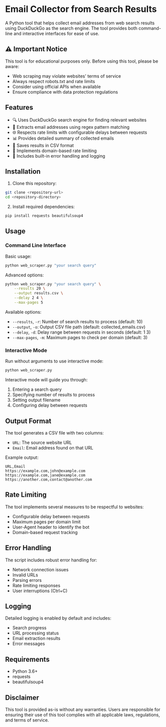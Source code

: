  # Email Collector from Search Results

A Python tool that helps collect email addresses from web search results using DuckDuckGo as the search engine. The tool provides both command-line and interactive interfaces for ease of use.

## ⚠️ Important Notice

This tool is for educational purposes only. Before using this tool, please be aware:
- Web scraping may violate websites' terms of service
- Always respect robots.txt and rate limits
- Consider using official APIs when available
- Ensure compliance with data protection regulations

## Features

- 🔍 Uses DuckDuckGo search engine for finding relevant websites
- 📧 Extracts email addresses using regex pattern matching
- 🌐 Respects rate limits with configurable delays between requests
- 📊 Provides detailed summary of collected emails
- 💾 Saves results in CSV format
- 🔄 Implements domain-based rate limiting
- 🚦 Includes built-in error handling and logging

## Installation

1. Clone this repository:
```bash
git clone <repository-url>
cd <repository-directory>
```

2. Install required dependencies:
```bash
pip install requests beautifulsoup4
```

## Usage

### Command Line Interface

Basic usage:
```bash
python web_scraper.py "your search query"
```

Advanced options:
```bash
python web_scraper.py "your search query" \
    --results 20 \
    --output results.csv \
    --delay 2 4 \
    --max-pages 5
```

Available options:
- `--results`, `-r`: Number of search results to process (default: 10)
- `--output`, `-o`: Output CSV file path (default: collected_emails.csv)
- `--delay`, `-d`: Delay range between requests in seconds (default: 1 3)
- `--max-pages`, `-m`: Maximum pages to check per domain (default: 3)

### Interactive Mode

Run without arguments to use interactive mode:
```bash
python web_scraper.py
```

Interactive mode will guide you through:
1. Entering a search query
2. Specifying number of results to process
3. Setting output filename
4. Configuring delay between requests

## Output Format

The tool generates a CSV file with two columns:
- `URL`: The source website URL
- `Email`: Email address found on that URL

Example output:
```csv
URL,Email
https://example.com,john@example.com
https://example.com,jane@example.com
https://another.com,contact@another.com
```

## Rate Limiting

The tool implements several measures to be respectful to websites:
- Configurable delay between requests
- Maximum pages per domain limit
- User-Agent header to identify the bot
- Domain-based request tracking

## Error Handling

The script includes robust error handling for:
- Network connection issues
- Invalid URLs
- Parsing errors
- Rate limiting responses
- User interruptions (Ctrl+C)

## Logging

Detailed logging is enabled by default and includes:
- Search progress
- URL processing status
- Email extraction results
- Error messages

## Requirements

- Python 3.6+
- requests
- beautifulsoup4


## Disclaimer

This tool is provided as-is without any warranties. Users are responsible for ensuring their use of this tool complies with all applicable laws, regulations, and terms of service. 
